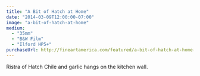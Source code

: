 ```yaml
---
title: "A Bit of Hatch at Home"
date: "2014-03-09T12:00:00-07:00"
image: "a-bit-of-hatch-at-home"
medium:
  - "35mm"
  - "B&W Film"
  - "Ilford HP5+"
purchaseUrl: http://fineartamerica.com/featured/a-bit-of-hatch-at-home-jesse-allen.html
---
```


Ristra of Hatch Chile and garlic hangs on the kitchen wall.
